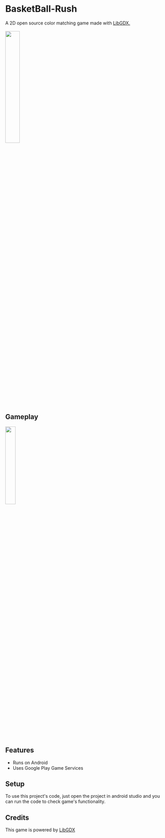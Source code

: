 # BasketBall-Rush
A 2D open source color matching game made with <a href="http://libgdx.badlogicgames.com/">LibGDX.</a>
<br><br>
<a href="https://play.google.com/store/apps/details?id=com.internetwarz.basketballrush">
<img src="https://camo.githubusercontent.com/59c5c810fc8363f8488c3a36fc78f89990d13e99/68747470733a2f2f706c61792e676f6f676c652e636f6d2f696e746c2f656e5f75732f6261646765732f696d616765732f67656e657269632f656e5f62616467655f7765625f67656e657269632e706e67"
height="30%" width="30%">
</a>
<br>

<h2>Gameplay</h2>
<img src="https://github.com/vipulbehl/BasketBall-Rush/blob/master/Game%20play.gif" height="25%" width="25%">

<br>

<h2>Features</h2>
<ul>
  <li>Runs on Android</li>
  <li>Uses Google Play Game Services</li>
</ul>

<h2>Setup</h2>
To use this project's code, just open the project in android studio and you can run the code to check game's functionality.

<h2>Credits</h2>
This game is powered by <a href="http://libgdx.badlogicgames.com/">LibGDX</a>

